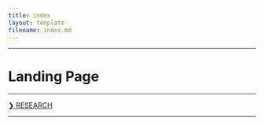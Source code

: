 ```yaml
---
title: index
layout: template
filename: index.md
---
```


- - - -

# Landing Page

- - - -

[❯ RESEARCH](https://patchposting.github.io/research/)

- - - -
